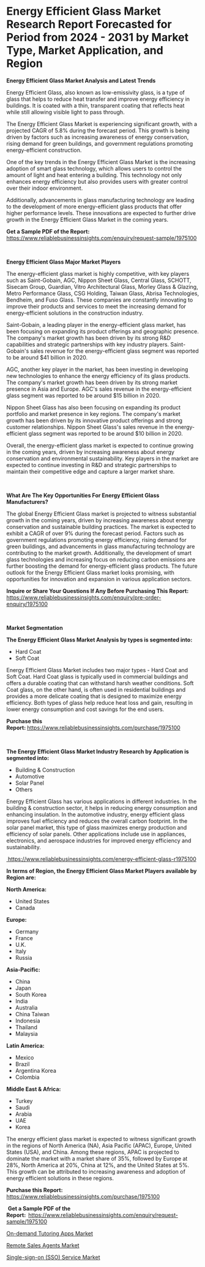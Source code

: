 <p><h1>Energy Efficient Glass Market Research Report Forecasted for Period from 2024 -  2031 by Market Type, Market Application, and Region</h1></p><p><strong>Energy Efficient Glass Market Analysis and Latest Trends</strong></p>
<p><p>Energy Efficient Glass, also known as low-emissivity glass, is a type of glass that helps to reduce heat transfer and improve energy efficiency in buildings. It is coated with a thin, transparent coating that reflects heat while still allowing visible light to pass through.</p><p>The Energy Efficient Glass Market is experiencing significant growth, with a projected CAGR of 5.8% during the forecast period. This growth is being driven by factors such as increasing awareness of energy conservation, rising demand for green buildings, and government regulations promoting energy-efficient construction.</p><p>One of the key trends in the Energy Efficient Glass Market is the increasing adoption of smart glass technology, which allows users to control the amount of light and heat entering a building. This technology not only enhances energy efficiency but also provides users with greater control over their indoor environment.</p><p>Additionally, advancements in glass manufacturing technology are leading to the development of more energy-efficient glass products that offer higher performance levels. These innovations are expected to further drive growth in the Energy Efficient Glass Market in the coming years.</p></p>
<p><strong>Get a Sample PDF of the Report:&nbsp;</strong> <a href="https://www.reliablebusinessinsights.com/enquiry/request-sample/1975100">https://www.reliablebusinessinsights.com/enquiry/request-sample/1975100</a></p>
<p>&nbsp;</p>
<p><strong>Energy Efficient Glass Major Market Players</strong></p>
<p><p>The energy-efficient glass market is highly competitive, with key players such as Saint-Gobain, AGC, Nippon Sheet Glass, Central Glass, SCHOTT, Sisecam Group, Guardian, Vitro Architectural Glass, Morley Glass & Glazing, Metro Performance Glass, CSG Holding, Taiwan Glass, Abrisa Technologies, Bendheim, and Fuso Glass. These companies are constantly innovating to improve their products and services to meet the increasing demand for energy-efficient solutions in the construction industry.</p><p>Saint-Gobain, a leading player in the energy-efficient glass market, has been focusing on expanding its product offerings and geographic presence. The company's market growth has been driven by its strong R&D capabilities and strategic partnerships with key industry players. Saint-Gobain's sales revenue for the energy-efficient glass segment was reported to be around $41 billion in 2020.</p><p>AGC, another key player in the market, has been investing in developing new technologies to enhance the energy efficiency of its glass products. The company's market growth has been driven by its strong market presence in Asia and Europe. AGC's sales revenue in the energy-efficient glass segment was reported to be around $15 billion in 2020.</p><p>Nippon Sheet Glass has also been focusing on expanding its product portfolio and market presence in key regions. The company's market growth has been driven by its innovative product offerings and strong customer relationships. Nippon Sheet Glass's sales revenue in the energy-efficient glass segment was reported to be around $10 billion in 2020.</p><p>Overall, the energy-efficient glass market is expected to continue growing in the coming years, driven by increasing awareness about energy conservation and environmental sustainability. Key players in the market are expected to continue investing in R&D and strategic partnerships to maintain their competitive edge and capture a larger market share.</p></p>
<p>&nbsp;</p>
<p><strong>What Are The Key Opportunities For Energy Efficient Glass Manufacturers?</strong></p>
<p><p>The global Energy Efficient Glass market is projected to witness substantial growth in the coming years, driven by increasing awareness about energy conservation and sustainable building practices. The market is expected to exhibit a CAGR of over 9% during the forecast period. Factors such as government regulations promoting energy efficiency, rising demand for green buildings, and advancements in glass manufacturing technology are contributing to the market growth. Additionally, the development of smart glass technologies and increasing focus on reducing carbon emissions are further boosting the demand for energy-efficient glass products. The future outlook for the Energy Efficient Glass market looks promising, with opportunities for innovation and expansion in various application sectors.</p></p>
<p><strong>Inquire or Share Your Questions If Any Before Purchasing This Report:</strong> <a href="https://www.reliablebusinessinsights.com/enquiry/pre-order-enquiry/1975100">https://www.reliablebusinessinsights.com/enquiry/pre-order-enquiry/1975100</a></p>
<p>&nbsp;</p>
<p><strong>Market Segmentation</strong></p>
<p><strong>The Energy Efficient Glass Market Analysis by types is segmented into:</strong></p>
<p><ul><li>Hard Coat</li><li>Soft Coat</li></ul></p>
<p><p>Energy Efficient Glass Market includes two major types - Hard Coat and Soft Coat. Hard Coat glass is typically used in commercial buildings and offers a durable coating that can withstand harsh weather conditions. Soft Coat glass, on the other hand, is often used in residential buildings and provides a more delicate coating that is designed to maximize energy efficiency. Both types of glass help reduce heat loss and gain, resulting in lower energy consumption and cost savings for the end users.</p></p>
<p><strong>Purchase this Report:&nbsp;</strong><a href="https://www.reliablebusinessinsights.com/purchase/1975100">https://www.reliablebusinessinsights.com/purchase/1975100</a></p>
<p>&nbsp;</p>
<p><strong>The Energy Efficient Glass Market Industry Research by Application is segmented into:</strong></p>
<p><ul><li>Building & Construction</li><li>Automotive</li><li>Solar Panel</li><li>Others</li></ul></p>
<p><p>Energy Efficient Glass has various applications in different industries. In the building & construction sector, it helps in reducing energy consumption and enhancing insulation. In the automotive industry, energy efficient glass improves fuel efficiency and reduces the overall carbon footprint. In the solar panel market, this type of glass maximizes energy production and efficiency of solar panels. Other applications include use in appliances, electronics, and aerospace industries for improved energy efficiency and sustainability.</p></p>
<p><a href="https://www.reliablebusinessinsights.com/energy-efficient-glass-r1975100">&nbsp;https://www.reliablebusinessinsights.com/energy-efficient-glass-r1975100</a></p>
<p><strong>In terms of Region, the Energy Efficient Glass Market Players available by Region are:</strong></p>
<p>
    <p> <strong> North America: </strong>
        <ul>
            <li>United States</li>
            <li>Canada</li>
        </ul>
        </p> 
    <p> <strong> Europe: </strong>
        <ul>
            <li>Germany</li>
            <li>France</li>
            <li>U.K.</li>
            <li>Italy</li>
            <li>Russia</li>
        </ul>
        </p> 
    <p> <strong> Asia-Pacific: </strong>
        <ul>
            <li>China</li>
            <li>Japan</li>
            <li>South Korea</li>
            <li>India</li>
            <li>Australia</li>
            <li>China Taiwan</li>
            <li>Indonesia</li>
            <li>Thailand</li>
            <li>Malaysia</li>
        </ul>
        </p> 
    <p> <strong> Latin America: </strong>
        <ul>
            <li>Mexico</li>
            <li>Brazil</li>
            <li>Argentina Korea</li>
            <li>Colombia</li>
        </ul>
        </p> 
    <p> <strong> Middle East & Africa: </strong>
        <ul>
            <li>Turkey</li>
            <li>Saudi</li>
            <li>Arabia</li>
            <li>UAE</li>
            <li>Korea</li>
        </ul>
    </p>
    </p>
<p><p>The energy efficient glass market is expected to witness significant growth in the regions of North America (NA), Asia Pacific (APAC), Europe, United States (USA), and China. Among these regions, APAC is projected to dominate the market with a market share of 35%, followed by Europe at 28%, North America at 20%, China at 12%, and the United States at 5%. This growth can be attributed to increasing awareness and adoption of energy efficient solutions in these regions.</p></p>
<p><strong>Purchase this Report: </strong><a href="https://www.reliablebusinessinsights.com/purchase/1975100">https://www.reliablebusinessinsights.com/purchase/1975100</a></p>
<p>&nbsp;<strong>Get a Sample PDF of the Report:&nbsp;&nbsp;</strong><a href="https://www.reliablebusinessinsights.com/enquiry/request-sample/1975100">https://www.reliablebusinessinsights.com/enquiry/request-sample/1975100</a></p>
<p><strong></strong></p>
<p><p><a href="https://github.com/vimar16th/Market-Research-Report-List-5/blob/main/on-demand-tutoring-apps-market.md">On-demand Tutoring Apps Market</a></p><p><a href="https://github.com/JameTravis/Market-Research-Report-List-6/blob/main/remote-sales-agents-market.md">Remote Sales Agents Market</a></p><p><a href="https://github.com/luckyshygirl/Market-Research-Report-List-5/blob/main/single-sign-on-sso-service-market.md">Single-sign-on (SSO) Service Market</a></p></p>